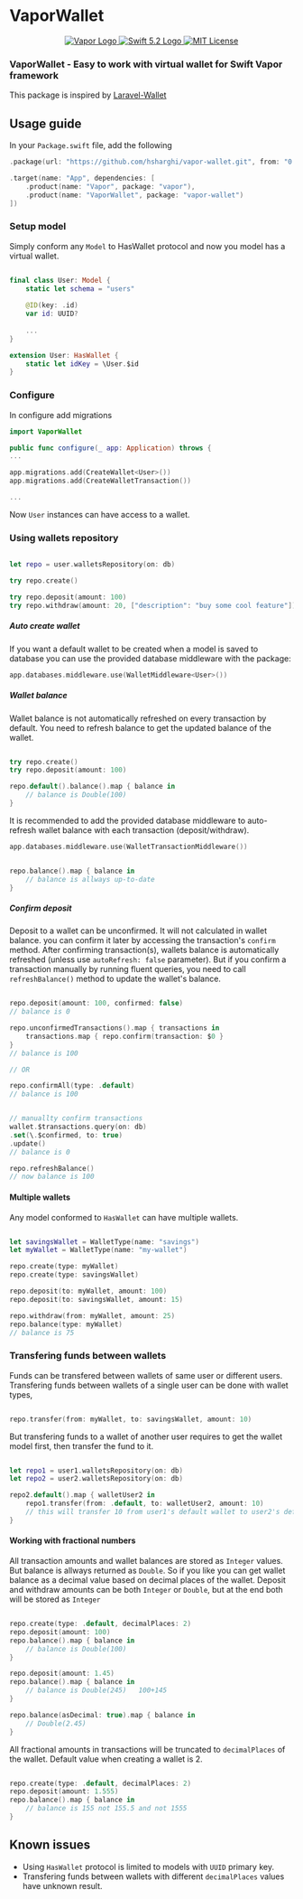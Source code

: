 # VaporWallet

<p align="center">
    <a href="https://vapor.codes">
        <img src="http://img.shields.io/badge/Vapor-4-brightgreen.svg" alt="Vapor Logo">
    </a>
    <a href="https://swift.org">
        <img src="http://img.shields.io/badge/Swift-5.2-brightgreen.svg" alt="Swift 5.2 Logo">
    </a>
    <a href="https://raw.githubusercontent.com/lloople/vapor-maker-commands/main/LICENSE">
        <img src="https://img.shields.io/badge/license-MIT-blue.svg" alt="MIT License">
    </a>
</p>

### VaporWallet - Easy to work with virtual wallet for Swift Vapor framework

This package is inspired by  <a href="https://github.com/bavix/laravel-wallet">Laravel-Wallet</a>   

## Usage guide

In your `Package.swift` file, add the following

~~~~swift
.package(url: "https://github.com/hsharghi/vapor-wallet.git", from: "0.9.3")

.target(name: "App", dependencies: [
    .product(name: "Vapor", package: "vapor"),
    .product(name: "VaporWallet", package: "vapor-wallet")
])
~~~~

### Setup model

Simply conform any `Model` to HasWallet protocol and now you model has a virtual wallet.

~~~~swift

final class User: Model {
    static let schema = "users"
    
    @ID(key: .id)
    var id: UUID?
    
    ...
}

extension User: HasWallet {
    static let idKey = \User.$id
}
~~~~

### Configure

In configure add migrations 

~~~~swift
import VaporWallet

public func configure(_ app: Application) throws {
...

app.migrations.add(CreateWallet<User>())
app.migrations.add(CreateWalletTransaction())

...
~~~~

Now `User` instances can have access to a wallet.

### Using wallets repository

~~~~swift

let repo = user.walletsRepository(on: db)

try repo.create()

try repo.deposit(amount: 100)
try repo.withdraw(amount: 20, ["description": "buy some cool feature"])

~~~~

##### Auto create wallet 

If you want a default wallet to be created when a model is saved to database you can use the provided database middleware with the package:

~~~~swift
app.databases.middleware.use(WalletMiddleware<User>())
~~~~

##### Wallet balance

Wallet balance is not automatically refreshed on every transaction by default. You need to refresh balance to get the updated balance of the wallet.

~~~~swift

try repo.create()
try repo.deposit(amount: 100)

repo.default().balance().map { balance in 
    // balance is Double(100)
}

~~~~

It is recommended to add the provided database middleware to auto-refresh wallet balance with each transaction (deposit/withdraw).

~~~~swift
app.databases.middleware.use(WalletTransactionMiddleware())


repo.balance().map { balance in 
    // balance is allways up-to-date 
}

~~~~


##### Confirm deposit

Deposit to a wallet can be unconfirmed. It will not calculated in wallet balance. you can confirm it later by accessing the transaction's `confirm` method.
After confirming transaction(s), wallets balance is automatically refreshed (unless use `autoRefresh: false` parameter). But if you confirm a transaction manually by running fluent queries,   you need to call `refreshBalance()` method to update the wallet's balance.

~~~~swift

repo.deposit(amount: 100, confirmed: false)
// balance is 0

repo.unconfirmedTransactions().map { transactions in
    transactions.map { repo.confirm(transaction: $0 }
}
// balance is 100

// OR

repo.confirmAll(type: .default)
// balance is 100


// manuallty confirm transactions
wallet.$transactions.query(on: db)
.set(\.$confirmed, to: true)
.update()
// balance is 0

repo.refreshBalance()
// now balance is 100
~~~~


#### Multiple wallets

Any model conformed to `HasWallet` can have multiple wallets. 

~~~~swift

let savingsWallet = WalletType(name: "savings")
let myWallet = WalletType(name: "my-wallet")

repo.create(type: myWallet)
repo.create(type: savingsWallet)

repo.deposit(to: myWallet, amount: 100)
repo.deposit(to: savingsWallet, amount: 15)

repo.withdraw(from: myWallet, amount: 25)
repo.balance(type: myWallet)
// balance is 75

~~~~

### Transfering funds between wallets
Funds can be transfered between wallets of same user or different users. Transfering funds between wallets of a single user can be done with wallet types, 


~~~~swift

repo.transfer(from: myWallet, to: savingsWallet, amount: 10)

~~~~

But transfering funds to a wallet of another user requires to get the wallet model first, then transfer the fund to it.

~~~~swift

let repo1 = user1.walletsRepository(on: db)
let repo2 = user2.walletsRepository(on: db)

repo2.default().map { walletUser2 in
    repo1.transfer(from: .default, to: walletUser2, amount: 10)
    // this will transfer 10 from user1's default wallet to user2's default wallet
}

~~~~




#### Working with fractional numbers
All transaction amounts and wallet balances are stored as `Integer` values. But balance is allways returned as `Double`. So if you like you can get wallet balance as a decimal value based on decimal places of the wallet.
Deposit and withdraw amounts can be both `Integer` or `Double`, but at the end both will be stored as `Integer`

~~~~swift

repo.create(type: .default, decimalPlaces: 2)
repo.deposit(amount: 100)
repo.balance().map { balance in 
    // balance is Double(100)
}

repo.deposit(amount: 1.45)
repo.balance().map { balance in 
    // balance is Double(245)   100+145
}

repo.balance(asDecimal: true).map { balance in 
    // Double(2.45)
}

~~~~

All fractional amounts in transactions will be truncated to `decimalPlaces` of the wallet. Default value when creating a wallet is 2.


~~~~swift

repo.create(type: .default, decimalPlaces: 2)
repo.deposit(amount: 1.555)
repo.balance().map { balance in 
    // balance is 155 not 155.5 and not 1555 
}


~~~~


## Known issues

- Using `HasWallet` protocol is limited to models with `UUID` primary key.
- Transfering funds between wallets with different `decimalPlaces` values have unknown result.


